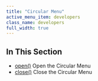 ```yaml
---
title: "Circular Menu"
active_menu_item: developers
class_name: developers
full_width: true
---
```



## In This Section

 - [open()](/developers/documentation/scripting-apis/client-api/widget-object-functions/circular-menu/open2)
    Open the Circular Menu
 - [close()](/developers/documentation/scripting-apis/client-api/widget-object-functions/circular-menu/close)
    Close the Circular Menu
